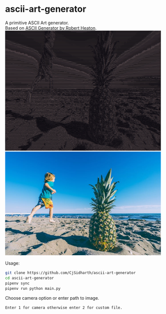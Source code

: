 # ascii-art-generator
A primitive ASCII Art generator.\
Based on [ASCII Generator by Robert Heaton](https://robertheaton.com/2018/06/12/programming-projects-for-advanced-beginners-ascii-art/). 
![ascii-text](example/pineapple-ascii.png)
![image](example/pineapple.jpg)

Usage:

```bash
git clone https://github.com/CjSidharth/ascii-art-generator
cd ascii-art-generator
pipenv sync
pipenv run python main.py
```

Choose camera option or enter path to image.
```
Enter 1 for camera otherwise enter 2 for custom file.
```
